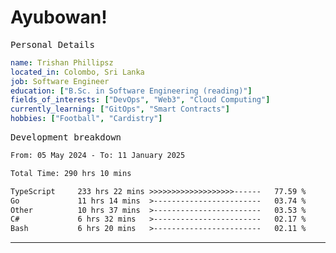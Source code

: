 # Ayubowan!

<samp>Personal Details</samp>

```yaml
name: Trishan Phillipsz
located_in: Colombo, Sri Lanka
job: Software Engineer
education: ["B.Sc. in Software Engineering (reading)"]
fields_of_interests: ["DevOps", "Web3", "Cloud Computing"]
currently_learning: ["GitOps", "Smart Contracts"]
hobbies: ["Football", "Cardistry"]
```

<samp>Development breakdown</samp>

<!--START_SECTION:waka-->

```txt
From: 05 May 2024 - To: 11 January 2025

Total Time: 290 hrs 10 mins

TypeScript     233 hrs 22 mins >>>>>>>>>>>>>>>>>>>------   77.59 %
Go             11 hrs 14 mins  >------------------------   03.74 %
Other          10 hrs 37 mins  >------------------------   03.53 %
C#             6 hrs 32 mins   >------------------------   02.17 %
Bash           6 hrs 20 mins   >------------------------   02.11 %
```

<!--END_SECTION:waka-->

---
